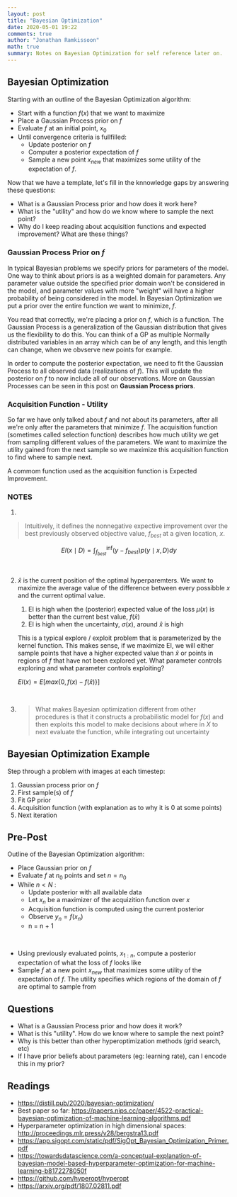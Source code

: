 ```yaml
---
layout: post
title: "Bayesian Optimization"
date: 2020-05-01 19:22
comments: true
author: "Jonathan Ramkissoon"
math: true
summary: Notes on Bayesian Optimization for self reference later on.
---
```


## Bayesian Optimization

Starting with an outline of the Bayesian Optimization algorithm:

- Start with a function $f(x)$ that we want to maximize
- Place a Gaussian Process prior on $f$
- Evaluate $f$ at an initial point, $x_0$
- Until convergence criteria is fullfilled:
  - Update posterior on $f$
  - Computer a posterior expectation of $f$
  - Sample a new point $x_{new}$ that maximizes some utility of the expectation of $f$.


Now that we have a template, let's fill in the knnowledge gaps by answering these questions:

- What is a Gaussian Process prior and how does it work here?
- What is the "utility" and how do we know where to sample the next point?
- Why do I keep reading about acquisition functions and expected improvement? What are these things?


### Gaussian Process Prior on $f$

In typical Bayesian problems we specify priors for parameters of the model. One way to think about priors is as a weighted domain for parameters. Any parameter value outside the specified prior domain won't be considered in the model, and parameter values with more "weight" will have a higher probability of being considered in the model. In Bayesian Optimization we put a prior over the entire function we want to minimize, $f$.

You read that correctly, we're placing a prior on $f$, which is a function. The Gaussian Process is a generalization of the Gaussian distribution that gives us the flexibility to do this. You can think of a GP as multiple Normally distributed variables in an array which can be of any length, and this length can change, when we obvserve new points for example.

In order to compute the posterior expectation, we need to fit the Gaussian Process to all observed data (realizations of $f$). This will update the posterior on $f$ to now include all of our observations. More on Gaussian Processes can be seen in this post on **Gaussian Process priors**.


<!-- Image showing the posterior before and after we observe 1 datapoint -->


### Acquisition Function - Utility

So far we have only talked about $f$ and not about its parameters, after all we're only after the parameters that minimize $f$. The acquisition function (sometimes called selection function) describes how much utility we get from sampling different values of the parameters. We want to maximize the utility gained from the next sample so we maximize this acquisition function to find where to sample next.

A commom function used as the acquisition function is Expected Improvement.


### NOTES


1)
> Intuitively, it defines the nonnegative expective improvement over the best previously observed objective value, $f_{best}$ at a given location, $x$.

$$
EI(x \mid D) = \int_{f_{best}}^{\inf} (y - f_{best}) p(y \mid x, D) dy
$$

<br/>

2) $\hat{x}$ is the current position of the optimal hyperparemters. We want to maximize the average value of the difference between every possibble $x$ and the current optimal value.
    1) EI is high when the (posterior) expected value of the loss $\mu(x)$ is better than the current best value, $f(\hat{x})$
    2) EI is high when the uncertainty, $\sigma(x)$, around $\hat{x}$ is high

    This is a typical explore / exploit problem that is parameterized by the kernel function. This makes sense, if we maximize EI, we will either sample points that have a higher expected value than $\hat{x}$ or points in regions of $f$ that have not been explored yet. What parameter controls exploring and what parameter controls exploiting?

    $EI(x) = E[max\{0, f(x) - f(\hat{x})\}]$

<br/>

3) > What makes Bayesian optimization different from other procedures is that it constructs a probabilistic model for $f(x)$ and then exploits this model to make decisions about where in $X$ to next evaluate the function, while integrating out uncertainty


## Bayesian Optimization Example

Step through a problem with images at each timestep:

1) Gaussian process prior on $f$
2) First sample(s) of $f$
3) Fit GP prior
4) Acquisition function (with explanation as to why it is 0 at some points)
5) Next iteration




## Pre-Post

Outline of the Bayesian Optimization algorithm:

- Place Gaussian prior on $f$
- Evaluate $f$ at $n_0$ points and set $n = n_0$
- While $n < N$ :
  - Update posterior with all available data
  - Let $x_n$ be a maximizer of the acquizition function over $x$
  - Acquisition function is computed using the current posterior
  - Observe $y_n = f(x_n)$
  - n = n + 1

<br/>

- Using previously evaluated points, $x_{1:n}$, compute a posterior expectation of what the loss of $f$ looks like
- Sample $f$ at a new point $x_{new}$ that maximizes some utility of the expectation of $f$. The utility specifies which regions of the domain of $f$ are optimal to sample from

## Questions

- What is a Gaussian Process prior and how does it work?
- What is this "utility". How do we know where to sample the next point?
- Why is this better than other hyperoptimization methods (grid search, etc)
- If I have prior beliefs about parameters (eg: learning rate), can I encode this in my prior?


## Readings

- https://distill.pub/2020/bayesian-optimization/
- Best paper so far: https://papers.nips.cc/paper/4522-practical-bayesian-optimization-of-machine-learning-algorithms.pdf
- Hyperparameter optimization in high dimensional spaces: http://proceedings.mlr.press/v28/bergstra13.pdf
- https://app.sigopt.com/static/pdf/SigOpt_Bayesian_Optimization_Primer.pdf
- https://towardsdatascience.com/a-conceptual-explanation-of-bayesian-model-based-hyperparameter-optimization-for-machine-learning-b8172278050f
- https://github.com/hyperopt/hyperopt
- https://arxiv.org/pdf/1807.02811.pdf
